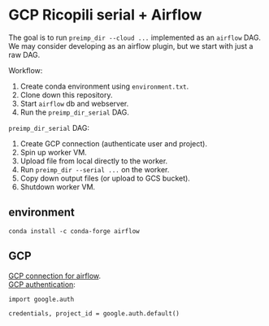 # GCP Ricopili serial + Airflow

The goal is to run `preimp_dir --cloud ...` implemented as an `airflow` DAG. We may consider developing as an airflow plugin, but we start with just a raw DAG.  

Workflow:  
  1. Create conda environment using `environment.txt`.  
  2. Clone down this repository.  
  3. Start `airflow` db and webserver.  
  4. Run the `preimp_dir_serial` DAG.  

`preimp_dir_serial` DAG:
  1. Create GCP connection (authenticate user and project).
  2. Spin up worker VM.
  3. Upload file from local directly to the worker.
  4. Run `preimp_dir --serial ...` on the worker.
  5. Copy down output files (or upload to GCS bucket).
  6. Shutdown worker VM.

## environment

`conda install -c conda-forge airflow` 

## GCP

[GCP connection for airflow](https://airflow.apache.org/howto/manage-connections.html#google-cloud-platform).  
[GCP authentication](https://google-auth.readthedocs.io/en/latest/reference/google.auth.html#google.auth.default):  

    import google.auth
    
    credentials, project_id = google.auth.default()


